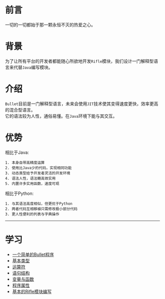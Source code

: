 # 前言
一切的一切都始于那一颗永恒不灭的热爱之心。
# 背景
为了让所有平台的开发者都能随心所欲地开发`Rifle`模块，我们设计一门解释型语言来代替`Java`编写模块。
# 介绍
`Bullet`目前是一门解释型语言，未来会使用`JIT`技术使其变得速度更快，效率更高的混合型语言。
<br>
它的语法较为人性，通俗易懂。在`Java`环境下能与其交互。
# 优势
相比于Java:
```
1. 本身自带高精度运算
2. 使用比Java少的代码，实现相同功能
3. 动态类型给予开发者灵活的开发环境
4. 语法人性，语法糖高效实用
5. 内置许多实用函数，速度可观
```
相比于Python:
```
1. 与其语法高度相似，但更优于Python
2. 两者代码互相移植只需修改极小部分代码
3. 更人性便利的列表与字典操作
```
***
# 学习
* [一个简单的Bullet程序](simple.md)
* [基本类型](baseType.md)
* [运算符]()
* [语句结构]()
* [变量与函数](funcAndVar.md)
* [程序属性]()
* [基本的Rifle模块编写]()